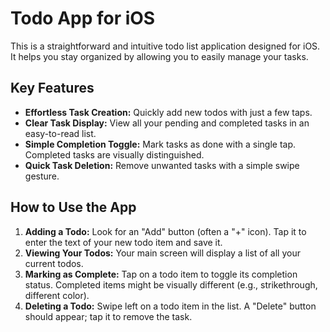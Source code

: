 # Todo App for iOS

This is a straightforward and intuitive todo list application designed for iOS. It helps you stay organized by allowing you to easily manage your tasks.

## Key Features

* **Effortless Task Creation:** Quickly add new todos with just a few taps.
* **Clear Task Display:** View all your pending and completed tasks in an easy-to-read list.
* **Simple Completion Toggle:** Mark tasks as done with a single tap. Completed tasks are visually distinguished.
* **Quick Task Deletion:** Remove unwanted tasks with a simple swipe gesture.

## How to Use the App

1.  **Adding a Todo:** Look for an "Add" button (often a "+" icon). Tap it to enter the text of your new todo item and save it.
2.  **Viewing Your Todos:** Your main screen will display a list of all your current todos.
3.  **Marking as Complete:** Tap on a todo item to toggle its completion status. Completed items might be visually different (e.g., strikethrough, different color).
4.  **Deleting a Todo:** Swipe left on a todo item in the list. A "Delete" button should appear; tap it to remove the task.
